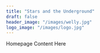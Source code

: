 ```yaml
---
title: "Stars and the Underground"
draft: false
header_image: "/images/welly.jpg"
logo_image: "/images/logo.jpg"
---
```

Homepage Content Here